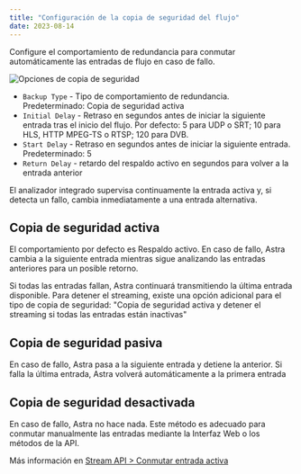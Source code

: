 ```yaml
---
title: "Configuración de la copia de seguridad del flujo"
date: 2023-08-14
---
```


Configure el comportamiento de redundancia para conmutar automáticamente las entradas de flujo en caso de fallo.

![Opciones de copia de seguridad](https://cdn.cesbo.com/help/astra/admin-guide/stream/backup.png)

- `Backup Type` - Tipo de comportamiento de redundancia. Predeterminado: Copia de seguridad activa
- `Initial Delay` - Retraso en segundos antes de iniciar la siguiente entrada tras el inicio del flujo. Por defecto: 5 para UDP o SRT; 10 para HLS, HTTP MPEG-TS o RTSP; 120 para DVB.
- `Start Delay` - Retraso en segundos antes de iniciar la siguiente entrada. Predeterminado: 5
- `Return Delay` - retardo del respaldo activo en segundos para volver a la entrada anterior

El analizador integrado supervisa continuamente la entrada activa y, si detecta un fallo, cambia inmediatamente a una entrada alternativa.

## Copia de seguridad activa[](https://help.cesbo.com/astra/admin-guide/stream/backup#active-backup)

El comportamiento por defecto es Respaldo activo. En caso de fallo, Astra cambia a la siguiente entrada mientras sigue analizando las entradas anteriores para un posible retorno.

Si todas las entradas fallan, Astra continuará transmitiendo la última entrada disponible. Para detener el streaming, existe una opción adicional para el tipo de copia de seguridad: "Copia de seguridad activa y detener el streaming si todas las entradas están inactivas"

## Copia de seguridad pasiva[](https://help.cesbo.com/astra/admin-guide/stream/backup#passive-backup)

En caso de fallo, Astra pasa a la siguiente entrada y detiene la anterior. Si falla la última entrada, Astra volverá automáticamente a la primera entrada

## Copia de seguridad desactivada[](https://help.cesbo.com/astra/admin-guide/stream/backup#disabled-backup)

En caso de fallo, Astra no hace nada. Este método es adecuado para conmutar manualmente las entradas mediante la Interfaz Web o los métodos de la API.

Más información en [Stream API > Conmutar entrada activa](https://help.cesbo.com/astra/admin-guide/api/stream#switch-active-input)
